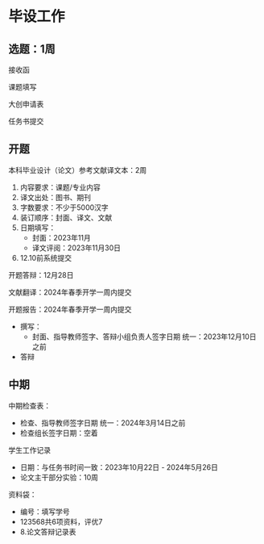 # 毕设工作

## 选题：1周

接收函

课题填写

大创申请表

任务书提交

## 开题

本科毕业设计（论文）参考文献译文本：2周
1. 内容要求：课题/专业内容
2. 译文出处：图书、期刊
3. 字数要求：不少于5000汉字
4. 装订顺序：封面、译文、文献
5. 日期填写：
   - 封面：2023年11月
   - 译文评阅：2023年11月30日
6. 12.10前系统提交

开题答辩：12月28日

文献翻译：2024年春季开学一周内提交

开题报告：2024年春季开学一周内提交
- 撰写：
	- 封面、指导教师签字、答辩小组负责人签字日期 统一：2023年12月10日之前
- 答辩

## 中期

中期检查表：
- 检查、指导教师签字日期 统一：2024年3月14日之前
- 检查组长签字日期：空着

学生工作记录
- 日期：与任务书时间一致：2023年10月22日 - 2024年5月26日
- 论文主干部分实验：10周

资料袋：
- 编号：填写学号
- 123568共6项资料，评优7
- 8.论文答辩记录表